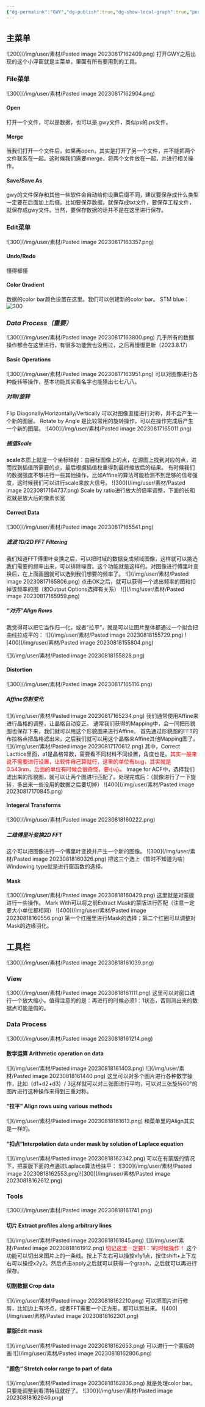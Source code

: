 ```yaml
---
{"dg-permalink":"GWY","dg-publish":true,"dg-show-local-graph":true,"permalink":"/GWY/","dgShowLocalGraph":true,"dgPassFrontmatter":true}
---
```


## 主菜单
![200](/img/user/素材/Pasted image 20230817162409.png)
打开GWY之后出现的这个小浮窗就是主菜单，里面有所有要用到的工具。
### File菜单
![300](/img/user/素材/Pasted image 20230817162904.png)
#### Open
打开一个文件，可以是数据，也可以是.gwy文件，类似ps的.ps文件。
#### Merge
当我们打开一个文件后，如果再open，其实是打开了另一个文件，并不能把两个文件联系在一起。这时候我们需要merge，将两个文件放在一起，并进行相关操作。

#### Save/Save As
gwy的文件保存和其他一些软件会自动给你设置后缀不同，建议要保存成什么类型一定要在后面加上后缀。比如要保存数据，就保存成txt文件，要保存工程文件，就保存成gwy文件。当然，要保存数据的话并不是在这里进行保存。

### Edit菜单
![300](/img/user/素材/Pasted image 20230817163357.png)
#### Undo/Redo
懂得都懂

#### Color Gradient
数据的color bar颜色设置在这里。我们可以创建新的color bar。
STM blue：
![300](/img/user/素材/mmexport1692261409232.png)


### *Data Process（重要）*
![300](/img/user/素材/Pasted image 20230817163800.png)
几乎所有的数据操作都会在这里进行，有很多功能我也没用过，之后再慢慢更新（2023.8.17）
#### Basic Operations
![300](/img/user/素材/Pasted image 20230817163951.png)
可以对图像进行各种旋转等操作，基本功能其实看名字也能猜出七七八八。
##### 对称/旋转
Flip Diagonally/Horizontally/Vertically 可以对图像直接进行对称，并不会产生一个新的图层。
Rotate by Angle 是比较常用的旋转操作，可以在操作完成后产生一个新的图层。
![400](/img/user/素材/Pasted image 20230817165011.png)

##### 插值Scale
**scale**本质上就是一个坐标映射：由目标图像上的点，在源图上找到对应的点，进而找到插值所需要的点，最后根据插值权重得到最终缩放后的结果。
有时候我们的数据强度不够进行一些其他操作，比如Affine的算法可能检测不到足够的信号强度，这时候我们可以进行scale来放大信号。
![300](/img/user/素材/Pasted image 20230817164737.png)
Scale by ratio进行放大的倍率调整，下面的长和宽就是放大后的像素长宽

#### Correct Data
![300](/img/user/素材/Pasted image 20230817165541.png)
##### 滤波 1D/2D FFT Filtering
我们知道FFT傅里叶变换之后，可以把时域的数据变成频域图像，这样就可以挑选我们需要的频率出来，可以排除噪音。这个功能就是这样的。对图像进行傅里叶变换后，在上面画圈就可以选到我们想要的频率了。
![](/img/user/素材/Pasted image 20230817165806.png)
点击OK之后，就可以获得一个滤出频率的图和扣掉该频率的图（和Output Options选择有关系）
![](/img/user/素材/Pasted image 20230817165959.png)


##### “对齐”Align Rows
我觉得可以把它当作归一化，或者“拉平”，就是可以让图片整体都通过一个拟合把曲线拉成平的：
![](/img/user/素材/Pasted image 20230818155729.png)
![400](/img/user/素材/Pasted image 20230818155804.png)

![](/img/user/素材/Pasted image 20230818155828.png)

#### Distortion
![300](/img/user/素材/Pasted image 20230817165116.png)
##### Affine仿射变化
![](/img/user/素材/Pasted image 20230817165234.png)
我们通常使用Affine来进行晶格的调整，让晶格自动变正。
通常我们获得的Mapping中，会一同把形貌图也保存下来，我们就可以用这个形貌图来进行Affine。
首先通过形貌图的FFT的布拉格点把晶格滤出来，之后我们就可以用这个晶格来Affine其他Mapping图了。
![](/img/user/素材/Pasted image 20230817170612.png)
其中，Correct Lacttice里面，a1是晶格常数，需要看不同材料不同设置，角度也是。<font color="#ff0000">其实一般来说不需要进行设置，让软件自己算就行，这里的单位有bug，其实就是0.543nm，后面的单位有时候会很奇怪，要小心。</font>
Image for ACF中，选择我们滤出来的形貌图，就可以让两个图进行匹配了。处理完成后：（就像进行了一下旋转，多出来一些没用的数据之后要切掉）
![400](/img/user/素材/Pasted image 20230817170845.png)


#### Integeral Transforms
![300](/img/user/素材/Pasted image 20230818160222.png)
##### 二维傅里叶变换2D FFT
这个可以把图像进行一个傅里叶变换并产生一个新的图像。
![300](/img/user/素材/Pasted image 20230818160326.png)
把这三个选上（暂时不知道为啥）
Windowing type就是进行窗函数的选择。

#### Mask
![300](/img/user/素材/Pasted image 20230818160429.png)
这里就是对蒙版进行一些操作。
Mark With可以将之前Extract Mask的蒙版进行匹配（注意一定要大小单位都相同）
![400](/img/user/素材/Pasted image 20230818160556.png)
第一个红圈里进行Mask的选择；第二个红圈可以调整对Mask的边缘羽化。

## 工具栏
![300](/img/user/素材/Pasted image 20230818161039.png)
### View
![300](/img/user/素材/Pasted image 20230818161111.png)
这里可以对窗口进行一个放大缩小。值得注意的的是：再进行的时候必须1：1状态，否则测出来的数据点可能是假的。

### Data Process
![300](/img/user/素材/Pasted image 20230818161214.png)
#### 数学运算 Arithmetic operation on data
![](/img/user/素材/Pasted image 20230818161403.png)
![](/img/user/素材/Pasted image 20230818161440.png)
这里可以对多个图片进行各种数学操作，比如（d1+d2+d3）/ 3这样就可以对三张图进行平均，可以对三张旋转60°的图片进行这种操作来得到三重对称。

#### “拉平” Align rows using various methods
![](/img/user/素材/Pasted image 20230818161613.png)
和菜单里的Align其实是一样的。

#### “扣点”Interpolation data under mask by solution of Laplace equation 
![](/img/user/素材/Pasted image 20230818162342.png)
可以在有蒙版的情况下，把蒙版下面的点通过Laplace算法给抹平：
![300](/img/user/素材/Pasted image 20230818162553.png)![300](/img/user/素材/Pasted image 20230818162612.png)

### Tools
![300](/img/user/素材/Pasted image 20230818161741.png)
#### 切片 Extract profiles along arbitrary lines
![](/img/user/素材/Pasted image 20230818161845.png)
![](/img/user/素材/Pasted image 20230818161912.png)
<font color="#ff0000">切记这里一定要1：1的时候操作！</font>
这个功能可以切出来图片上的一条线。按上下左右可以操控x1y1点，按住shift+上下左右可以操控x2y2。然后点击apply之后就可以获得一个graph，之后就可以再进行保存。

#### 切割数据 Crop data
![](/img/user/素材/Pasted image 20230818162210.png)
可以把图片进行修剪，比如边上有坏点，或者FFT需要一个正方形，都可以剪出来。
![400](/img/user/素材/Pasted image 20230818162301.png)

#### 蒙版Edit mask
![](/img/user/素材/Pasted image 20230818162653.png)
可以进行一个蒙版的画
![](/img/user/素材/Pasted image 20230818162806.png)

#### ”颜色“ Stretch color range to part of data
![](/img/user/素材/Pasted image 20230818162836.png)
就是处理color bar。只要能调整到看清特征就好了。
![300](/img/user/素材/Pasted image 20230818162946.png)
